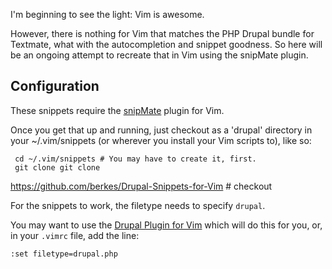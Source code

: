 I'm beginning to see the light: Vim is awesome.

However, there is nothing for Vim that matches the PHP Drupal bundle for Textmate, what with the autocompletion and snippet goodness. So here will be an ongoing attempt to recreate that in Vim using the snipMate plugin.

## Configuration

These snippets require the [snipMate](http://www.vim.org/scripts/script.php?script_id=2540) plugin for Vim. 

Once you get that up and running, just checkout as a 'drupal' directory
in your ~/.vim/snippets (or wherever you install your Vim scripts to),
like so:

     cd ~/.vim/snippets # You may have to create it, first.
     git clone git clone
https://github.com/berkes/Drupal-Snippets-for-Vim # checkout

For the snippets to work, the filetype needs to specify `drupal`.

You may want to use the [Drupal Plugin for Vim](drupal.org/project/vimrc) which will do this for you, or, in your `.vimrc` file, add the line:

    :set filetype=drupal.php
